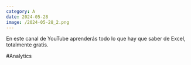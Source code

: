 ```yaml
--- 
category: A 
date: 2024-05-28 
image: /2024-05-28_2.png 
--- 
```


En este canal de YouTube aprenderás todo lo que hay que saber de Excel, totalmente gratis. 

#Analytics